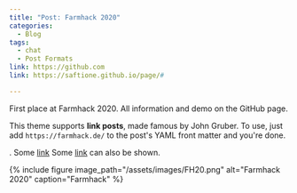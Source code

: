 ```yaml
---
title: "Post: Farmhack 2020"
categories:
  - Blog
tags:
  - chat
  - Post Formats
link: https://github.com
link: https://saftione.github.io/page/#

---
```


First place at Farmhack 2020. All information and demo on the GitHub page.


This theme supports **link posts**, made famous by John Gruber. To use, just add `https://farmhack.de/` to the post's YAML front matter and you're done.

.
Some [link](https://farmhack.de/) 
Some [link](https://saftione.github.io/page/#) can also be shown.

{% include figure image_path="/assets/images/FH20.png" alt="Farmhack 2020" caption="Farmhack" %}
